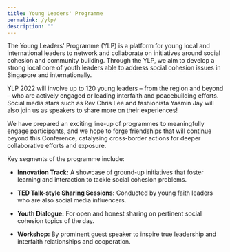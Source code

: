 ```yaml
---
title: Young Leaders' Programme
permalink: /ylp/
description: ""
---
```

The Young Leaders' Programme (YLP) is a platform for young local and international leaders to network and collaborate on initiatives around social cohesion and community building. Through the YLP, we aim to develop a strong local core of youth leaders able to address social cohesion issues in Singapore and internationally.

YLP 2022 will involve up to 120 young leaders – from the region and beyond – who are actively engaged or leading interfaith and peacebuilding efforts. Social media stars such as Rev Chris Lee and fashionista Yasmin Jay will also join us as speakers to share more on their experiences!

We have prepared an exciting line-up of programmes to meaningfully engage participants, and we hope to forge friendships that will continue beyond this Conference, catalysing cross-border actions for deeper collaborative efforts and exposure.

Key segments of the programme include:

* **Innovation Track:** A showcase of ground-up initiatives that foster learning and interaction to tackle social cohesion problems.

* **TED Talk-style Sharing Sessions:** Conducted by young faith leaders who are also social media influencers.

* **Youth Dialogue:** For open and honest sharing on pertinent social cohesion topics of the day.

* **Workshop:** By prominent guest speaker to inspire true leadership and interfaith relationships and cooperation.